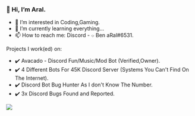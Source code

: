 ###  👋 Hi, I’m Aral.
- 👀 I’m interested in Coding,Gaming.
- 🌱 I’m currently learning everything...
- 📫 How to reach me: Discord - ⌔ Ben aRal#6531.

Projects I work(ed) on:

- ✔️ Avacado - Discord Fun/Music/Mod Bot (Verified,Owner).
- ✔️ 4 Different Bots For 45K Discord Server (Systems You Can't Find On The Internet).
- ✔️ Discord Bot Bug Hunter As I don't Know The Number.
- ✔️ 3x Discord Bugs Found and Reported.

![](https://komarev.com/ghpvc/?username=Developergoth)
